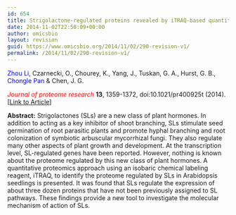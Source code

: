 ```yaml
---
id: 654
title: Strigolactone-regulated proteins revealed by iTRAQ-based quantitative proteomics in Arabidopsis.
date: 2014-11-02T22:50:09+00:00
author: omicsbio
layout: revision
guid: https://www.omicsbio.org/2014/11/02/290-revision-v1/
permalink: /2014/11/02/290-revision-v1/
---
```

<span style="color: #0000ff;">Zhou Li</span>, Czarnecki, O., Chourey, K., Yang, J., Tuskan, G. A., Hurst, G. B., <span style="color: #0000ff;">Chongle Pan</span> & Chen, J. G.

<span style="color: #ff0000;"><em>Journal of proteome research</em></span> **13**, 1359-1372, doi:10.1021/pr400925t (2014).  [[Link to Article](http://pubs.acs.org/doi/abs/10.1021/pr400925t)]

<!--more-->

**Abstract:** Strigolactones (SLs) are a new class of plant hormones. In addition to acting as a key inhibitor of shoot branching, SLs stimulate seed germination of root parasitic plants and promote hyphal branching and root colonization of symbiotic arbuscular mycorrhizal fungi. They also regulate many other aspects of plant growth and development. At the transcription level, SL-regulated genes have been reported. However, nothing is known about the proteome regulated by this new class of plant hormones. A quantitative proteomics approach using an isobaric chemical labeling reagent, iTRAQ, to identify the proteome regulated by SLs in Arabidopsis seedlings is presented. It was found that SLs regulate the expression of about three dozen proteins that have not been previously assigned to SL pathways. These findings provide a new tool to investigate the molecular mechanism of action of SLs.